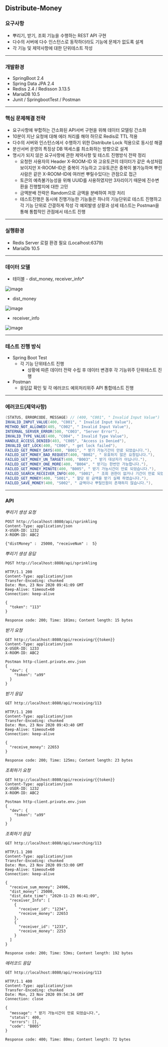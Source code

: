 Distribute-Money
---
### 요구사항
* 뿌리기, 받기, 조회 기능을 수행하는 REST API 구현
* 다수의 서버에 다수 인스턴스로 동작하더라도 기능에 문제가 없도록 설계
* 각 기능 및 제약사항에 대한 단위테스트 작성
---
### 개발환경
* SpringBoot 2.4
* Spring Data JPA 2.4
* Rediss 2.4 / Redisson 3.13.5
* MariaDB 10.5
* Junit / SpringbootTest / Postman
---
### 핵심 문제해결 전략
* 요구사항에 부합하는 간소화된 API서버 구현을 위해 데이터 모델링 간소화
* 10분이 지난 요청에 대해 에러 처리를 해야 하므로 Redis로 TTL 적용
* 다수의 서버와 인스턴스에서 수행하기 위한 Distribute Lock 적용으로 동시성 해결
* 분산서버 운영의 특징상 DB 엑세스를 최소화하는 방향으로 설계
* 명시가 되지 않은 요구사항에 관한 제약사항 및 테스트 진행방식 전략 정리
  * 요청한 사용자의 Header X-ROOM-ID 와 고유토큰의 데이터가 같은 속성처럼 보이지만 
    X-ROOM-ID은 중복이 가능하고 고유토큰은 중복이 불가능하며 뿌린사람은 같은 X-ROOM-ID에 여러번 뿌릴수있다는 관점으로 접근
  * 토큰의 예측불가능성을 위해 UUID를 사용하였지만 3자리이기 때문에 진수변환을 진행할지에 대한 고민
  * 금액분배 전략은 Random으로 금액을 분배하여 저장 처리
  * 테스트진행은 동시에 진행가능한 기능들은 하나의 기능단위로 테스트 진행하고 각 기능 단위로 간결하게 작성
    각 예외발생 상황과 상세 테스트는 Postman을 통해 통합적인 관점에서 테스트 진행
---
### 실행환경
* Redis Server 로컬 환경 필요 (Localhost:6379)
* MariaDb 10.5 
---
### 데이터 모델
* 테이블 - dist_money, receiver_info*
    
![image](https://user-images.githubusercontent.com/67616881/99951416-6f0d1b00-2dc1-11eb-82a2-3c49765a1cae.png)

* dist_money 
    
![image](https://user-images.githubusercontent.com/67616881/99953364-800b5b80-2dc4-11eb-8253-1914021e088a.png)

* receiver_info

![image](https://user-images.githubusercontent.com/67616881/99953246-5e11d900-2dc4-11eb-82db-d184b08d9e36.png)

---
### 테스트 진행 방식
* Spring Boot Test
  * 각 기능 단위테스트 진행
    * 상황에 따른 데이터 전략 수립 후 데이터 변경후 각 기능위주 단위테스트 진행
* Postman
  * 응답값 확인 및 각 에러코드 예외처리위주 API 통합테스트 진행
---
### 에러코드(제약사항)
~~~java
(STATUS, ERRORCODE, MESSAGE) // (400, "C001", " Invalid Input Value")
INVALID_INPUT_VALUE(400, "C001", " Invalid Input Value"),
METHOD_NOT_ALLOWED(405, "C002", " Invalid Input Value"),
INTERNAL_SERVER_ERROR(500, "C003", "Server Error"),
INVALID_TYPE_VALUE(400, "C004", " Invalid Type Value"),
HANDLE_ACCESS_DENIED(403, "C005", "Access is Denied"),
INVALID_GET_LOCK(400, "C006", " get lock failed"),
FAILED_GET_MONEY_DAYS(400, "B001", " 받기 가능기간이 만료 되었습니다."),
FAILED_GET_MONEY_BAD_REQUEST(400, "B002", " 유효하지 않은 요청입니다."),
FAILED_GET_MONEY_UN_TARGET(400, "B003", " 받기 대상자가 아닙니다."),
FAILED_GET_MONEY_ONE_MORE(400, "B004", " 받기는 한번만 가능합니다."),
FAILED_GET_MONEY_MINUTE(400, "B005", " 받기 가능시간이 만료 되었습니다."),
FAILED_SEARCH_RECEIVER_INFO(400, "S001", " 조회 권한이 없거나 기간이 만료 되었습니다."),
FAILED_GET_MONEY(400, "S001", " 할당 된 금액을 받기 실패 하였습니다."),
FAILED_SAVE_MONEY(400, "S002", " 금액이나 뿌릴인원이 존재하지 않습니다."),
~~~
---
### API
*뿌리기 생성 요청*
~~~http request
POST http://localhost:8080/api/sprinkling
Content-Type: application/json
X-USER-ID: 1232
X-ROOM-ID: ABC2

{"distMoney" :  25000, "receiveNum" :  5}
~~~
*뿌리기 생성 응답*
~~~http request
POST http://localhost:8080/api/sprinkling

HTTP/1.1 200 
Content-Type: application/json
Transfer-Encoding: chunked
Date: Mon, 23 Nov 2020 09:41:09 GMT
Keep-Alive: timeout=60
Connection: keep-alive

{
  "token": "113"
}

Response code: 200; Time: 101ms; Content length: 15 bytes
~~~
*받기 요청*
~~~http request
GET http://localhost:8080/api/receiving/{{token}}
Content-Type: application/json
X-USER-ID: 1233
X-ROOM-ID: ABC2

Postman http-client.private.env.json
{
  "dev": {
    "token": "a99"
  }
}
~~~
*받기 응답*
~~~http request
GET http://localhost:8080/api/receiving/113

HTTP/1.1 200 
Content-Type: application/json
Transfer-Encoding: chunked
Date: Mon, 23 Nov 2020 09:43:40 GMT
Keep-Alive: timeout=60
Connection: keep-alive

{
  "receive_money": 22653
}

Response code: 200; Time: 125ms; Content length: 23 bytes
~~~
*조회하기 요청*
~~~http request
GET http://localhost:8080/api/receiving/{{token}}
Content-Type: application/json
X-USER-ID: 1232
X-ROOM-ID: ABC2

Postman http-client.private.env.json
{
  "dev": {
    "token": "a99"
  }
}
~~~
*조회하기 응답*
~~~http request
GET http://localhost:8080/api/searching/113

HTTP/1.1 200 
Content-Type: application/json
Transfer-Encoding: chunked
Date: Mon, 23 Nov 2020 09:53:00 GMT
Keep-Alive: timeout=60
Connection: keep-alive

{
  "receive_sum_money": 24906,
  "dist_money": 25000,
  "dist_date_time": "2020-11-23 06:41:09",
  "receiver_Info": [
    {
      "receiver_id": "1234",
      "receive_money": 22653
    },
    {
      "receiver_id": "1233",
      "receive_money": 2253
    }
  ]
}

Response code: 200; Time: 53ms; Content length: 192 bytes
~~~
*에러코드 응답*
~~~http request
GET http://localhost:8080/api/receiving/113

HTTP/1.1 400 
Content-Type: application/json
Transfer-Encoding: chunked
Date: Mon, 23 Nov 2020 09:54:34 GMT
Connection: close

{
  "message": " 받기 가능시간이 만료 되었습니다.",
  "status": 400,
  "errors": [],
  "code": "B005"
}

Response code: 400; Time: 80ms; Content length: 72 bytes
~~~